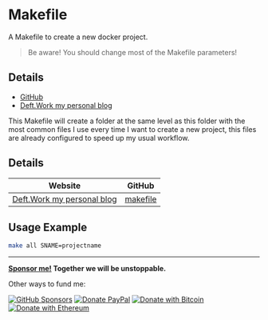 # Makefile

A Makefile to create a new docker project.

> Be aware! You should change most of the Makefile parameters!

## Details

- [GitHub](https://github.com/elswork/makefile)
- [Deft.Work my personal blog](https://deft.work)

This Makefile will create a folder at the same level as this folder with the most common files I use every time I want to create a new project, this files are already configured to speed up my usual workflow.

## Details

| Website | GitHub |
| --- | --- |
| [Deft.Work my personal blog](https://deft.work) |[makefile](https://github.com/elswork/makefile) |

## Usage Example

```bash
make all SNAME=projectname
```
---
**[Sponsor me!](https://github.com/sponsors/elswork) Together we will be unstoppable.**

Other ways to fund me:

[![GitHub Sponsors](https://img.shields.io/github/sponsors/elswork)](https://github.com/sponsors/elswork) [![Donate PayPal](https://img.shields.io/badge/Donate-PayPal-green.svg)](https://www.paypal.com/donate/?business=LFKA5YRJAFYR6&no_recurring=0&item_name=Open+Source+Donation&currency_code=EUR) [![Donate with Bitcoin](https://en.cryptobadges.io/badge/micro/18yfsHW2ma4SiY685wh4h7a1aTCqkq2AEc)](https://en.cryptobadges.io/donate/18yfsHW2ma4SiY685wh4h7a1aTCqkq2AEc) [![Donate with Ethereum](https://en.cryptobadges.io/badge/micro/0x186b91982CbB6450Af5Ab6F32edf074dFCE8771c)](https://en.cryptobadges.io/donate/0x186b91982CbB6450Af5Ab6F32edf074dFCE8771c)
